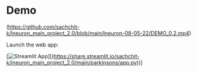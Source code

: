 # Demo
(https://github.com/sachchit-k/Ineuron_main_project_2.0/blob/main/Ineuron-08-05-22/DEMO_0.2.mp4)


Launch the web app:

[![Streamlit App](https://static.streamlit.io/badges/streamlit_badge_black_white.svg)][(https://share.streamlit.io/sachchit-k/ineuron_main_project_2.0/main/parkinsons/app.py))]



